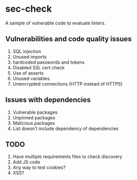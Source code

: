 # sec-check

A sample of vulnerable code to evaluate linters.

## Vulnerabilities and code quality issues

1. SQL injection
1. Unused imports
1. hardcoded passwords and tokens
1. Disabled SSL cert check
1. Use of asserts
1. Unused variables
1. Unencrypted connections (HTTP instead of HTTPS)

## Issues with dependencies

1. Vulnerable packages
1. Unpinned packages
1. Malicious packages
1. List doesn't include dependency of dependencies

## TODO

1. Have multiple requirements files to check discovery
1. Add JS code
1. Any way to test cookies?
1. XSS?
